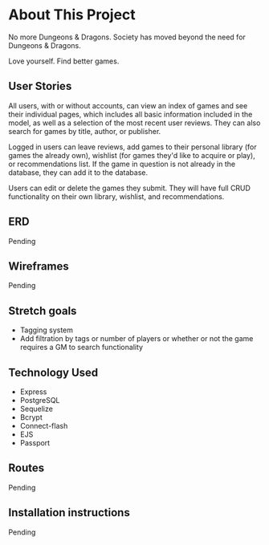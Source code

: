 # About This Project
No more Dungeons & Dragons. Society has moved beyond the need for Dungeons & Dragons.

Love yourself. Find better games.

## User Stories
All users, with or without accounts, can view an index of games and see their individual pages, which includes all basic information included in the model, as well as a selection of the most recent user reviews. They can also search for games by title, author, or publisher.

Logged in users can leave reviews, add games to their personal library (for games the already own), wishlist (for games they'd like to acquire or play), or recommendations list. If the game in question is not already in the database, they can add it to the database.

Users can edit or delete the games they submit. They will have full CRUD functionality on their own library, wishlist, and recommendations.

## ERD
Pending

## Wireframes
Pending

## Stretch goals
- Tagging system
- Add filtration by tags or number of players or whether or not the game requires a GM to search functionality

## Technology Used
- Express
- PostgreSQL
- Sequelize
- Bcrypt
- Connect-flash
- EJS
- Passport

## Routes
Pending

## Installation instructions
Pending